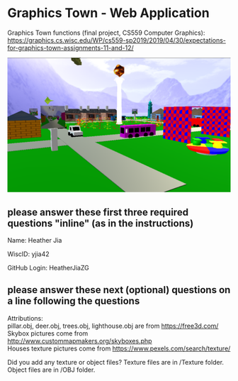 # Graphics Town - Web Application

Graphics Town functions (final project, CS559 Computer Graphics): <br>
https://graphics.cs.wisc.edu/WP/cs559-sp2019/2019/04/30/expectations-for-graphics-town-assignments-11-and-12/ <br>

![](./Pictures/town2.PNG)

## please answer these first three required questions "inline" (as in the instructions)

Name: Heather Jia

WiscID: yjia42

GitHub Login: HeatherJiaZG

## please answer these next (optional) questions on a line following the questions

Attributions: <br>
pillar.obj, deer.obj, trees.obj, lighthouse.obj are from https://free3d.com/  <br>
Skybox pictures come from http://www.custommapmakers.org/skyboxes.php <br>
Houses texture pictures come from https://www.pexels.com/search/texture/ <br>

Did you add any texture or object files?
Texture files are in /Texture folder. Object files are in /OBJ folder.<br>
